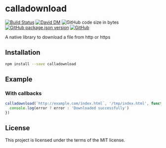 # calladownload
[![Build Status](https://travis-ci.org/markwylde/calladownload.svg?branch=master)](https://travis-ci.org/markwylde/calladownload)
[![David DM](https://david-dm.org/markwylde/calladownload.svg)](https://david-dm.org/markwylde/calladownload)
![GitHub code size in bytes](https://img.shields.io/github/languages/code-size/markwylde/calladownload)
[![GitHub package.json version](https://img.shields.io/github/package-json/v/markwylde/calladownload)](https://github.com/markwylde/calladownload/releases)
[![GitHub](https://img.shields.io/github/license/markwylde/calladownload)](https://github.com/markwylde/calladownload/blob/master/LICENSE)

A native library to download a file from http or https

## Installation
```bash
npm install --save calladownload
```

## Example
### With callbacks
```javascript
calladownload(`http://example.com/index.html`, '/tmp/index.html', function (error) {
  console.log(error ? error : 'Downloaded successfully')
})
```

## License
This project is licensed under the terms of the MIT license.
